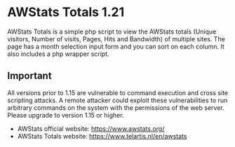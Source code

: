 # AWStats Totals 1.21

AWStats Totals is a simple php script to view the AWStats totals (Unique visitors, Number of visits, Pages, Hits and Bandwidth) of multiple sites. 
The page has a month selection input form and you can sort on each column. It also includes a php wrapper script.

## Important
All versions prior to 1.15 are vulnerable to command execution
and cross site scripting attacks. A remote attacker could exploit these
vulnerabilities to run arbitrary commands on the system with the
permissions of the web server. Please upgrade to version 1.15 or higher.

- AWStats official website: https://www.awstats.org/
- AWStats Totals website: https://www.telartis.nl/en/awstats
